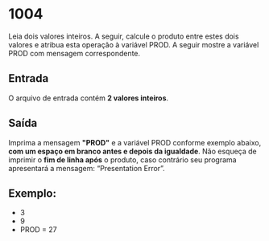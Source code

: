 # 1004
Leia dois valores inteiros. A seguir, calcule o produto entre estes dois valores e atribua esta operação à variável PROD. A seguir mostre a variável PROD com mensagem correspondente.   

## Entrada
O arquivo de entrada contém **2 valores inteiros**.

## Saída
Imprima a mensagem **"PROD"** e a variável PROD conforme exemplo abaixo, **com um espaço em branco antes e depois da igualdade**. Não esqueça de imprimir o **fim de linha após** o produto, caso contrário seu programa apresentará a mensagem: “Presentation Error”.

## Exemplo:
- 3
- 9
- PROD = 27
